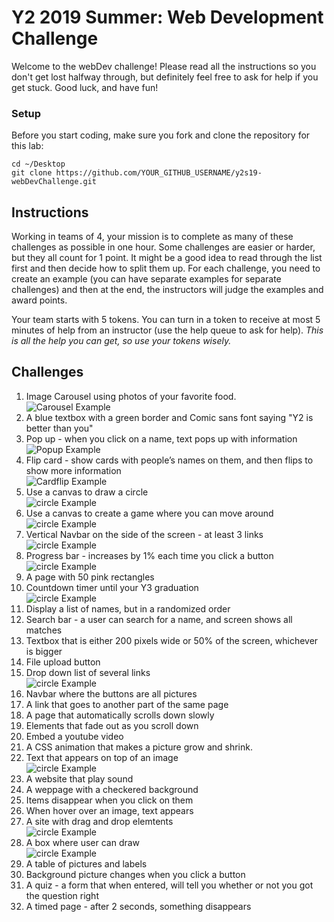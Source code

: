 # Y2 2019 Summer: Web Development Challenge

Welcome to the webDev challenge! Please read all the instructions so you don't
get lost halfway through, but definitely feel free to ask for help if you
get stuck. Good luck, and have fun!

### Setup

Before you start coding, make sure you fork and clone the repository
for this lab:
```
cd ~/Desktop
git clone https://github.com/YOUR_GITHUB_USERNAME/y2s19-webDevChallenge.git
```

## Instructions
Working in teams of 4, your mission is to complete as many of these challenges as possible in one hour. Some challenges are easier or harder, but they all count for 1 point. It might be a good idea to read through the list first and then decide how to split them up. For each challenge, you need to create an example (you can have separate examples for separate challenges) and then at the end, the instructors will judge the examples and award points.

Your team starts with 5 tokens. You can turn in a token to receive at most 5 minutes of help from an instructor (use the help queue to ask for help). *This is all the help you can get, so use your tokens wisely.*

## Challenges

1. Image Carousel using photos of your favorite food. <br />
![Carousel Example](carousel.gif)<br />
2. A blue textbox with a green border and Comic sans font saying "Y2 is better than you"<br />
3. Pop up - when you click on a name, text pops up with information<br />
![Popup Example](popup.gif)<br />
4. Flip card - show cards with people’s names on them, and then flips to show more information<br />
![Cardflip Example](cardflip.gif)<br />
5. Use a canvas to draw a circle<br />
![circle Example](canvascircle.png)<br />
6. Use a canvas to create a game where you can move around<br />
![circle Example](canvasArrowKeys.gif)<br />
7. Vertical Navbar on the side of the screen - at least 3 links<br />
![circle Example](verticalNavbar.png)<br />
8. Progress bar - increases by 1% each time you click a button<br />
![circle Example](progress.gif)<br />
9. A page with 50 pink rectangles<br />
10. Countdown timer until your Y3 graduation<br />
![circle Example](countdown.gif)<br />
11. Display a list of names, but in a randomized order <br />
12. Search bar - a user can search for a name, and screen shows all matches<br />
13. Textbox that is either 200 pixels wide or 50% of the screen, whichever is bigger<br />
14. File upload button<br />
15. Drop down list of several links<br />
![circle Example](dropdown.gif)<br />
16. Navbar where the buttons are all pictures<br />
17. A link that goes to another part of the same page<br />
18. A page that automatically scrolls down slowly<br />
19. Elements that fade out as you scroll down<br />
20. Embed a youtube video<br />
21. A CSS animation that makes a picture grow and shrink.<br />
22. Text that appears on top of an image<br />
![circle Example](textOnImage.png)<br />
23. A website that play sound<br />
24. A weppage with a checkered background<br />
25. Items disappear when you click on them<br />
26. When hover over an image, text appears<br />
27. A site with drag and drop elemtents<br />
![circle Example](dragdrop.gif)<br />
28. A box where user can draw<br />
![circle Example](draw.gif)<br />
29. A table of pictures and labels<br />
30. Background picture changes when you click a button<br />
31. A quiz - a form that when entered, will tell you whether or not you got the question right<br />
32. A timed page - after 2 seconds, something disappears<br />



